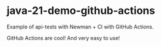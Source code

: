 # java-21-demo-github-actions
Example of api-tests with Newman + CI with GitHub Actions. 

GitHub Actions are cool!
And very easy to use!
